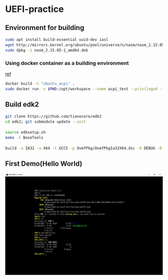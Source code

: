 # UEFI-practice

## Environment for building
```bash
sudo apt install build-essential uuid-dev iasl
wget http://mirrors.kernel.org/ubuntu/pool/universe/n/nasm/nasm_2.15.05-1_amd64.deb
sudo dpkg -i nasm_2.15.05-1_amd64.deb
```
### Using docker container as a building environment
[ref](Dockerfile)
```bash
docker build -t "ubuntu_acpi" .
sudo docker run -v $PWD:/opt/workspace --name acpi_test --privileged -it ubuntu_acpi
```
## Build edk2
```bash
git clone https://github.com/tianocore/edk2
cd edk2; git submodule update --init

source edksetup.sh
make -C BaseTools

build -a IA32 -a X64 -t GCC5 -p OvmfPkg/OvmfPkgIa32X64.dsc -b DEBUG -D DEBUG_ON_SERIAL_PORT
```

## First Demo(Hello World)
![demo show](HelloWorld/hello.jpg)
